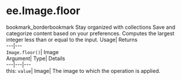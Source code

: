 
#  ee.Image.floor 
bookmark_borderbookmark Stay organized with collections  Save and categorize content based on your preferences.
Computes the largest integer less than or equal to the input. 
Usage| Returns  
---|---  
`Image.floor()`| Image  
Argument| Type| Details  
---|---|---  
this: `value`| Image| The image to which the operation is applied.  
